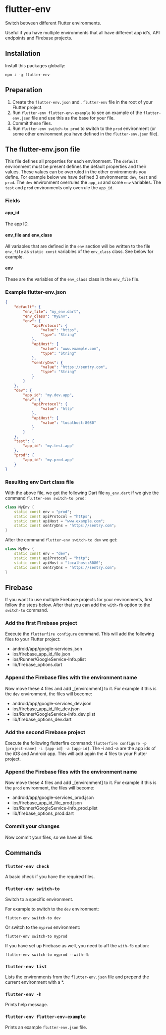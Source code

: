 # flutter-env

Switch between different Flutter environments.

Useful if you have multiple environments that all have different app id's, API endpoints and Firebase projects.

## Installation

Install this packages globally:

`npm i -g flutter-env`

## Preparation

1. Create the `flutter-env.json` and `.flutter-env` file in the root of your Flutter project.
2. Run `flutter-env flutter-env-example` to see an example of the `flutter-env.json` file and use this as the base for your file.
3. Commit these files.
4. Run `flutter-env switch-to prod` to switch to the `prod` environment (or some other environment you have defined in the `flutter-env.json` file).

## The flutter-env.json file

This file defines all properties for each environment. The `default` environment must be present defines the default properties and their values. These values can be overruled in the other environments you define. For example below we have defined 3 environments: `dev`, `test` and `prod`. The `dev` environment overrules the `app_id` and some `env` variables. The `test` and `prod` environments only overrule the `app_id`.

### Fields

#### app_id

The app ID.

#### env_file and env_class

All variables that are defined in the `env` section will be written to the file `env_file` as `static const` variables of the `env_class` class. See below for example.

#### env

These are the variables of the `env_class` class in the `env_file` file.

### Example flutter-env.json

```json
{
    "default": {
        "env_file": "my_env.dart",
        "env_class": "MyEnv",
        "env": {
            "apiProtocol": {
                "value": "https",
                "type": "String"
            },
            "apiHost": {
                "value": "www.example.com",
                "type": "String"
            },
            "sentryDns": {
                "value": "https://sentry.com",
                "type": "String"
            }
        }
    },
    "dev": {
        "app_id": "my.dev.app",
        "env": {
            "apiProtocol": {
                "value": "http"
            },
            "apiHost": {
                "value": "localhost:8080"
            }
        }
    },
    "test": {
        "app_id": "my.test.app"
    },
    "prod": {
        "app_id": "my.prod.app"
    }
}
```

### Resulting env Dart class file

With the above file, we get the following Dart file `my_env.dart` if we give the command `flutter-env switch-to prod`:

```dart
class MyEnv {
	static const env = "prod";
	static const apiProtocol = "https";
	static const apiHost = "www.example.com";
    static const sentryDns = "https://sentry.com";
}
```

After the command `flutter-env switch-to dev` we get:

```dart
class MyEnv {
	static const env = "dev";
	static const apiProtocol = "http";
	static const apiHost = "localhost:8080";
    static const sentryDns = "https://sentry.com";
}
```

## Firebase

If you want to use multiple Firebase projects for your environments, first follow the steps below. After that you can add the `with-fb` option to the `switch-to` command.

### Add the first Firebase project

Execute the `flutterfire configure` command. This will add the following files to your Flutter project:

- android/app/google-services.json
- ios/firebase_app_id_file.json
- ios/Runner/GoogleService-Info.plist
- lib/firebase_options.dart

### Append the Firebase files with the environment name

Now move these 4 files and add _[environment] to it. For example if this is the `dev` environment, the files will become:

- android/app/google-services_dev.json
- ios/firebase_app_id_file_dev.json
- ios/Runner/GoogleService-Info_dev.plist
- lib/firebase_options_dev.dart

### Add the second Firebase project

Execute the following flutterfire command: `flutterfire configure -p [project-name] -i [app-id] -a [app-id]`. The -i and -a are the app ids of the iOS and Android app. This will add again the 4 files to your Flutter project.

### Append the Firebase files with the environment name

Now move these 4 files and add _[environment] to it. For example if this is the `prod` environment, the files will become:

- android/app/google-services_prod.json
- ios/firebase_app_id_file_prod.json
- ios/Runner/GoogleService-Info_prod.plist
- lib/firebase_options_prod.dart

### Commit your changes

Now commit your files, so we have all files.

## Commands

### `flutter-env check`

A basic check if you have the required files.

### `flutter-env switch-to`

Switch to a specific environment.

For example to switch to the `dev` environment:

`flutter-env switch-to dev`

Or switch to the `myprod` environment:

`flutter-env switch-to myprod`

If you have set up Firebase as well, you need to aff the `with-fb` option:

`flutter-env switch-to myprod --with-fb`

### `flutter-env list`

Lists the environments from the `flutter-env.json` file and prepend the current environment with a *.

### `flutter-env -h`

Prints help message.

### `flutter-env flutter-env-example`

Prints an example `flutter-env.json` file.